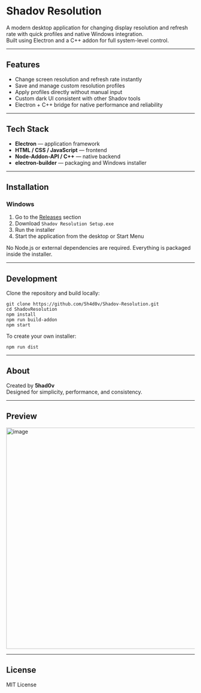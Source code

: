 # Shadov Resolution

A modern desktop application for changing display resolution and refresh rate with quick profiles and native Windows integration.  
Built using Electron and a C++ addon for full system-level control.

---

## Features

- Change screen resolution and refresh rate instantly  
- Save and manage custom resolution profiles  
- Apply profiles directly without manual input  
- Custom dark UI consistent with other Shadov tools  
- Electron + C++ bridge for native performance and reliability  

---

## Tech Stack

- **Electron** — application framework  
- **HTML / CSS / JavaScript** — frontend  
- **Node-Addon-API / C++** — native backend  
- **electron-builder** — packaging and Windows installer  

---

## Installation

### Windows

1. Go to the [Releases](../../releases) section  
2. Download `Shadov Resolution Setup.exe`  
3. Run the installer  
4. Start the application from the desktop or Start Menu  

No Node.js or external dependencies are required. Everything is packaged inside the installer.

---

## Development

Clone the repository and build locally:

```
git clone https://github.com/5h4d0v/Shadov-Resolution.git
cd ShadovResolution
npm install
npm run build-addon
npm start
```

To create your own installer:

```
npm run dist
```

---

## About

Created by **5had0v**  
Designed for simplicity, performance, and consistency.

---

## Preview

<img width="896" height="591" alt="image" src="https://github.com/user-attachments/assets/6cbf6280-4eb3-44bb-b17a-eac878d121db" />

---

## License

MIT License
